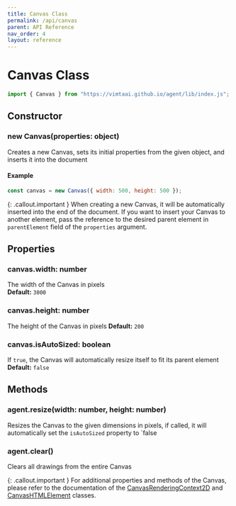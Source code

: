 ```yaml
---
title: Canvas Class
permalink: /api/canvas
parent: API Reference
nav_order: 4
layout: reference
---
```


# Canvas Class

```js
import { Canvas } from "https://vimtaai.github.io/agent/lib/index.js";
```

## Constructor

### **new Canvas**(properties: object)
Creates a new Canvas, sets its initial properties from the given object, and inserts it into the document

#### Example
```js
const canvas = new Canvas({ width: 500, height: 500 });
```

{: .callout.important }
When creating a new Canvas, it will be automatically inserted into the end of the document. If you want to insert your Canvas to another element, pass the reference to the desired parent element in `parentElement` field of the `properties` argument.

## Properties

### canvas.**width**: number
The width of the Canvas in pixels  
**Default:** `3000`

### canvas.**height**: number
The height of the Canvas in pixels 
**Default:** `200`

### canvas.**isAutoSized**: boolean
If `true`, the Canvas will automatically resize itself to fit its parent element  
**Default:** `false`

## Methods

### agent.**resize**(width: number, height: number)
Resizes the Canvas to the given dimensions in pixels, if called, it will automatically set the `isAutoSized` property to `false

### agent.**clear**()
Clears all drawings from the entire Canvas

{: .callout.important }
For additional properties and methods of the Canvas, please refer to the documentation of the [CanvasRenderingContext2D][rendering-context] and [CanvasHTMLElement][canvas-element] classes.

[rendering-context]: https://developer.mozilla.org/en-US/docs/Web/API/CanvasRenderingContext2D
[canvas-element]: https://developer.mozilla.org/en-US/docs/Web/API/HTMLCanvasElement
